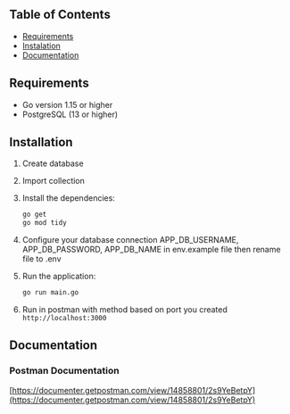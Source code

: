 ## Table of Contents

- [Requirements](#requirements)
- [Instalation](#instalation)
- [Documentation](#documentation)



## Requirements

- Go version 1.15 or higher
- PostgreSQL (13 or higher)


## Installation
1. Create database 
2. Import collection
3. Install the dependencies:
    ```bash
    go get
    go mod tidy
    ```

4. Configure your database connection APP_DB_USERNAME, APP_DB_PASSWORD, APP_DB_NAME in env.example file then rename file to .env

5. Run the application:
    ```bash
    go run main.go
    ```
6. Run in postman with method based on port you created
  ``` http://localhost:3000 ```


## Documentation
### Postman Documentation
[https://documenter.getpostman.com/view/14858801/2s9YeBetpY](https://documenter.getpostman.com/view/14858801/2s9YeBetpY)
